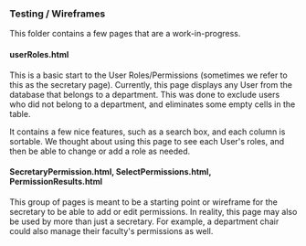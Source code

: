 ### Testing / Wireframes
This folder contains a few pages that are a work-in-progress.

#### userRoles.html
This is a basic start to the User Roles/Permissions (sometimes we refer to this as the secretary page). Currently, this page displays any User from the database that belongs to a department. This was done to exclude users who did not belong to a department, and eliminates some empty cells in the table.

It contains a few nice features, such as a search box, and each column is sortable. We thought about using this page to see each User's roles, and then be able to change or add a role as needed.

#### SecretaryPermission.html, SelectPermissions.html, PermissionResults.html
This group of pages is meant to be a starting point or wireframe for the secretary to be able to add or edit permissions. In reality, this page may also be used by more than just a secretary. For example, a department chair could also manage their faculty's permissions as well.
